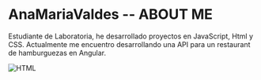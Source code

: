 # AnaMariaValdes  -- ABOUT ME

Estudiante de Laboratoria, he desarrollado proyectos en JavaScript, Html y CSS. Actualmente me encuentro desarrollando una API para un restaurant de hamburguezas en Angular. 

![HTML](https://img.shields.io/badge/Firefox-FF7139?style=for-the-badge&logo=Firefox-Browser&logoColor=white)




